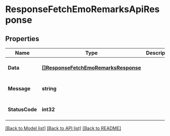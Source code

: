 # ResponseFetchEmoRemarksApiResponse

## Properties
Name | Type | Description | Notes
------------ | ------------- | ------------- | -------------
**Data** | [**[]ResponseFetchEmoRemarksResponse**](response.FetchEMORemarksResponse.md) |  | [optional] [default to null]
**Message** | **string** |  | [optional] [default to null]
**StatusCode** | **int32** |  | [optional] [default to null]

[[Back to Model list]](../README.md#documentation-for-models) [[Back to API list]](../README.md#documentation-for-api-endpoints) [[Back to README]](../README.md)


